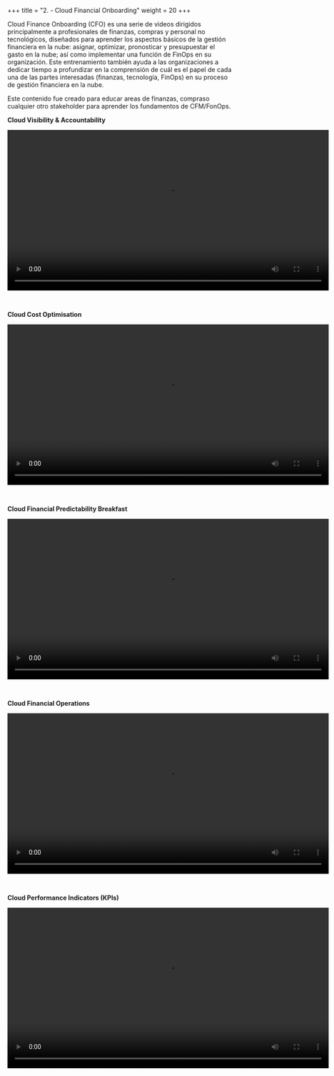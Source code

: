 +++ 
title = "2. - Cloud Financial Onboarding" 
weight = 20
+++

Cloud Finance Onboarding (CFO) es una serie de videos dirigidos principalmente a profesionales de finanzas, compras y personal no tecnológicos, diseñados para aprender los aspectos básicos de la gestión financiera en la nube: asignar, optimizar, pronosticar y presupuestar el gasto en la nube; así como implementar una función de FinOps en su organización. Este entrenamiento también ayuda a las organizaciones a dedicar tiempo a profundizar en la comprensión de cuál es el papel de cada una de las partes interesadas (finanzas, tecnología, FinOps) en su proceso de gestión financiera en la nube.

Este contenido fue creado para educar areas de finanzas, compraso cualquier otro stakeholder para aprender los fundamentos de CFM/FonOps.

**Cloud Visibility & Accountability**

<video src="https://d3csjjh7wiff1l.cloudfront.net/CFO-Module1.mp4" type="video/mp4" width="720" controls></video>

<br>

**Cloud Cost Optimisation**

<video src="https://d3csjjh7wiff1l.cloudfront.net/CFO-Module2.mp4" type="video/mp4" width="720" controls></video>

<br>

**Cloud Financial Predictability Breakfast**

<video src="https://d3csjjh7wiff1l.cloudfront.net/CFO-Module3.mp4" type="video/mp4" width="720" controls></video>

<br>

**Cloud Financial Operations**

<video src="https://d3csjjh7wiff1l.cloudfront.net/CFO-Module4.mp4" type="video/mp4" width="720" controls></video>

<br>

**Cloud Performance Indicators (KPIs)**

<video src="https://d3csjjh7wiff1l.cloudfront.net/CFO-Module5.mp4" type="video/mp4" width="720" controls></video>